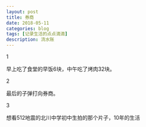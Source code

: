 ```yaml
---
layout: post
title: 券商
date: 2018-05-11
categories: blog
tags: [记录生活的点点滴滴]
description: 流水账
---
```


1 

早上吃了食堂的早饭6块，中午吃了烤肉32块。

2

最后的子弹打向券商。

3

想看512地震的北川中学初中生拍的那个片子，10年的生活




